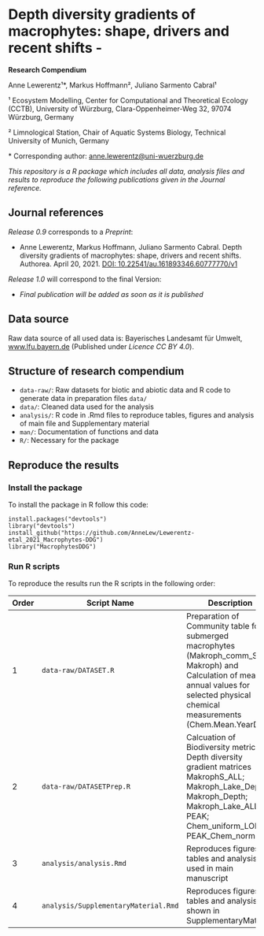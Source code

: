 # Depth diversity gradients of macrophytes: shape, drivers and recent shifts -

**Research Compendium**

<!-- badges: start -->

<!-- badges: end -->

Anne Lewerentz¹\*, Markus Hoffmann², Juliano Sarmento Cabral¹

¹ Ecosystem Modelling, Center for Computational and Theoretical Ecology (CCTB), University of Würzburg, Clara-Oppenheimer-Weg 32, 97074 Würzburg, Germany

² Limnological Station, Chair of Aquatic Systems Biology, Technical University of Munich, Germany

\* Corresponding author: [anne.lewerentz\@uni-wuerzburg.de](mailto:anne.lewerentz@uni-wuerzburg.de)

*This repository is a R package which includes all data, analysis files and results to reproduce the following publications given in the Journal reference.*

## Journal references

*Release 0.9* corresponds to a *Preprint*:

-   Anne Lewerentz, Markus Hoffmann, Juliano Sarmento Cabral. Depth diversity gradients of macrophytes: shape, drivers and recent shifts. Authorea. April 20, 2021. [DOI: 10.22541/au.161893346.60777770/v1](DOI:%2010.22541/au.161893346.60777770/v1)

*Release 1.0* will correspond to the final Version:

-   *Final publication will be added as soon as it is published*

## Data source

Raw data source of all used data is: Bayerisches Landesamt für Umwelt, www.lfu.bayern.de (Published under *Licence CC BY 4.0*).


## Structure of research compendium

-   `data-raw/`: Raw datasets for biotic and abiotic data and R code to generate data in preparation files `data/`
-   `data/`: Cleaned data used for the analysis
-   `analysis/`: R code in .Rmd files to reproduce tables, figures and analysis of main file and Supplementary material
-   `man/`: Documentation of functions and data
-   `R/`: Necessary for the package

## Reproduce the results

### Install the package

To install the package in R follow this code:

    install.packages("devtools")
    library("devtools")
    install_github("https://github.com/AnneLew/Lewerentz-etal_2021_Macrophytes-DDG")
    library("MacrophytesDDG")

### Run R scripts

To reproduce the results run the R scripts in the following order:

| Order | Script Name                          | Description                                                                                                                                                                             |
|-------|--------------------------------------|-----------------------------------------------------------------------------------------------------------------------------------------------------------------------------------------|
| 1     |  `data-raw/DATASET.R`                | Preparation of Community table for submerged macrophytes (Makroph_comm_S; Makroph) and Calculation of mean annual values for selected physical chemical measurements (Chem.Mean.YearDF) |
| 2     | `data-raw/DATASETPrep.R`             | Calcuation of Biodiversity metrices, Depth diversity gradient matrices MakrophS_ALL; Makroph_Lake_DepthS; Makroph_Depth; Makroph_Lake_ALL; PEAK; Chem_uniform_LOIx; PEAK_Chem_norm      |
| 3     | `analysis/analysis.Rmd`              | Reproduces figures, tables and analysis used in main manuscript                                                                                                                         |
| 4     | `analysis/SupplementaryMaterial.Rmd` | Reproduces figures, tables and analysis shown in SupplementaryMaterial                                                                                                                  |


